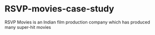 # RSVP-movies-case-study
RSVP Movies is an Indian film production company which has produced many super-hit movies
